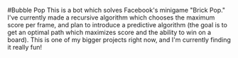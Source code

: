 #Bubble Pop
This is a bot which solves Facebook's minigame "Brick Pop." I've currently made a recursive algorithm which chooses the maximum score per frame, and plan to introduce a predictive algorithm (the goal is to get an optimal path which maximizes score and the ability to win on a board). This is one of my bigger projects right now, and I'm currently finding it really fun!
